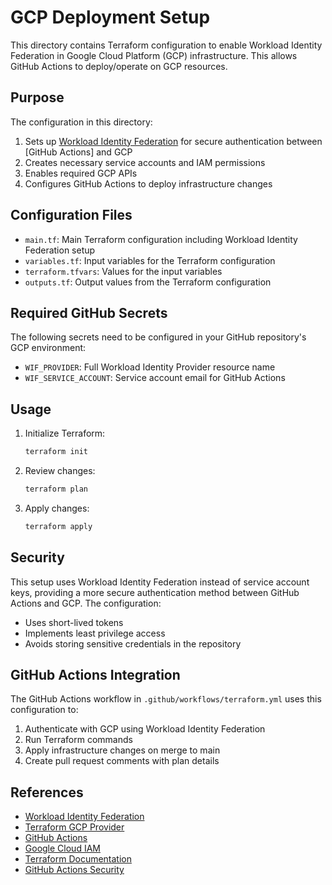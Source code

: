 # GCP Deployment Setup

This directory contains Terraform configuration to enable Workload Identity Federation in Google Cloud Platform (GCP) infrastructure. This allows GitHub Actions to deploy/operate on GCP resources.

## Purpose

The configuration in this directory:
1. Sets up [Workload Identity Federation] for secure authentication between [GitHub Actions] and GCP
2. Creates necessary service accounts and IAM permissions
3. Enables required GCP APIs
4. Configures GitHub Actions to deploy infrastructure changes

## Configuration Files

- `main.tf`: Main Terraform configuration including Workload Identity Federation setup
- `variables.tf`: Input variables for the Terraform configuration
- `terraform.tfvars`: Values for the input variables
- `outputs.tf`: Output values from the Terraform configuration

## Required GitHub Secrets

The following secrets need to be configured in your GitHub repository's GCP environment:

- `WIF_PROVIDER`: Full Workload Identity Provider resource name
- `WIF_SERVICE_ACCOUNT`: Service account email for GitHub Actions

## Usage

1. Initialize Terraform:
   ```bash
   terraform init
   ```

2. Review changes:
   ```bash
   terraform plan
   ```

3. Apply changes:
   ```bash
   terraform apply
   ```

## Security

This setup uses Workload Identity Federation instead of service account keys, providing a more secure authentication method between GitHub Actions and GCP. The configuration:
- Uses short-lived tokens
- Implements least privilege access
- Avoids storing sensitive credentials in the repository

## GitHub Actions Integration

The GitHub Actions workflow in `.github/workflows/terraform.yml` uses this configuration to:
1. Authenticate with GCP using Workload Identity Federation
2. Run Terraform commands
3. Apply infrastructure changes on merge to main
4. Create pull request comments with plan details 


## References

- [Workload Identity Federation]
- [Terraform GCP Provider](https://registry.terraform.io/providers/hashicorp/google/latest/docs)
- [GitHub Actions](https://docs.github.com/en/actions)
- [Google Cloud IAM](https://cloud.google.com/iam/docs)
- [Terraform Documentation](https://www.terraform.io/docs)
- [GitHub Actions Security](https://docs.github.com/en/actions/security-guides/security-hardening-for-github-actions)

[Workload Identity Federation]: https://cloud.google.com/iam/docs/workload-identity-federation
